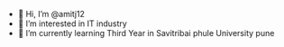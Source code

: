 - 👋 Hi, I’m @amitj12
- 👀 I’m interested in IT industry
- 🌱 I’m currently learning Third Year in Savitribai phule University pune

<!---
amitj12/amitj12 is a ✨ special ✨ repository because its `README.md` (this file) appears on your GitHub profile.
You can click the Preview link to take a look at your changes.
--->

